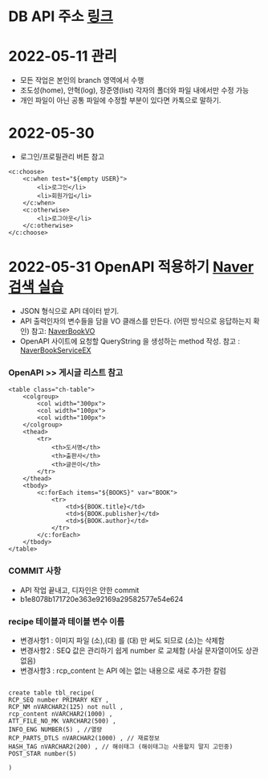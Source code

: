 # DB API 주소 [링크](http://www.foodsafetykorea.go.kr/api/openApiInfo.do?menu_grp=MENU_GRP31&menu_no=661&show_cnt=10&start_idx=1&svc_no=COOKRCP01)

# 2022-05-11 관리

- 모든 작업은 본인의 branch 영역에서 수행
- 조도성(home), 안혁(log), 장준영(list) 각자의 폴더와 파일 내에서만 수정 가능
- 개인 파일이 아닌 공통 파일에 수정할 부분이 있다면 카톡으로 말하기.

# 2022-05-30

- 로그인/프로필관리 버튼 참고

```
<c:choose>
	<c:when test="${empty USER}">
		<li>로그인</li>
		<li>회원가입</li>
	</c:when>
	<c:otherwise>
		<li>로그아웃</li>
	</c:otherwise>
</c:choose>
```

# 2022-05-31 OpenAPI 적용하기 [Naver 검색 실습](https://github.com/dosunggil/Spring/tree/master/SpMVC_004_Naver)

- JSON 형식으로 API 데이터 받기.
- API 출력인자의 변수들을 담을 VO 클래스를 만든다. (어떤 방식으로 응답하는지 확인) 참고: [NaverBookVO](https://github.com/dosunggil/Spring/blob/master/SpMVC_004_Naver/src/main/java/com/cho/naver/model/NaverBookVO.java)
- OpenAPI 사이트에 요청할 QueryString 을 생성하는 method 작성. 참고 : [NaverBookServiceEX](https://github.com/dosunggil/Spring/blob/master/SpMVC_004_Naver/src/main/java/com/cho/naver/service/exec/NaverBookServiceEx.java)

### OpenAPI >> 게시글 리스트 참고

```
<table class="ch-table">
	<colgroup>
		<col width="300px">
		<col width="100px">
		<col width="100px">
	</colgroup>
	<thead>
		<tr>
			<th>도서명</th>
			<th>출판사</th>
			<th>글쓴이</th>
		</tr>
	</thead>
	<tbody>
		<c:forEach items="${BOOKS}" var="BOOK">
			<tr>
				<td>${BOOK.title}</td>
				<td>${BOOK.publisher}</td>
				<td>${BOOK.author}</td>
			</tr>
		</c:forEach>
	</tbody>
</table>
```

### COMMIT 사항

- API 작업 끝내고, 디자인은 안한 commit
- b1e8078b171720e363e92169a29582577e54e624

### recipe 테이블과 테이블 변수 이름
* 변경사항1 : 이미지 파일 (소),(대) 를 (대) 만 써도 되므로 (소)는 삭제함
* 변경사항2 : SEQ 값은 관리하기 쉽게 number 로 교체함 (사실 문자열이어도 상관없음)
* 변경사항3 : rcp_content 는 API 에는 없는 내용으로 새로 추가한 칼럼

```

create table tbl_recipe(
RCP_SEQ number PRIMARY KEY ,
RCP_NM nVARCHAR2(125) not null ,
rcp_content nVARCHAR2(1000) ,
ATT_FILE_NO_MK VARCHAR2(500) ,
INFO_ENG NUMBER(5) , //열량
RCP_PARTS_DTLS nVARCHAR2(1000) , // 재료정보
HASH_TAG nVARCHAR2(200) , // 해쉬태그 (해쉬태그는 사용할지 말지 고민중)
POST_STAR number(5)

) 
```

